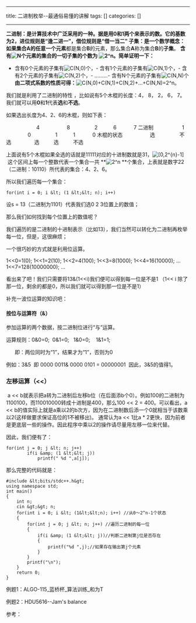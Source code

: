 
--- 
title:  二进制枚举--最通俗易懂的讲解 
tags: []
categories: [] 

---
>  
 **二进制：**是计算技术中广泛采用的一种。据是用0和1两个来表示的数。它的基数为2，进位规则是“逢二进一”，借位规则是“借一当二” 
 **子集：**是一个数学概念：如果集合**A**的**任意一个元素**都是集合**B**的元素，那么集合**A**称为集合**B**的**子集**。 
 **含有<img alt="N" class="mathcode" src="https://private.codecogs.com/gif.latex?N">个元素的集合的一切子集的个数为 <img alt="2^n" class="mathcode" src="https://private.codecogs.com/gif.latex?2%5En">。简单证明一下：** 
 - 含有0个元素的子集有<img alt="C(N,0)" class="mathcode" src="https://private.codecogs.com/gif.latex?C%28N%2C0%29">个，- 含有1个元素的子集有<img alt="C(N,1)" class="mathcode" src="https://private.codecogs.com/gif.latex?C%28N%2C1%29">个，- 含有2个元素的子集有<img alt="C(N,2)" class="mathcode" src="https://private.codecogs.com/gif.latex?C%28N%2C2%29">个，- .........- 含有N个元素的子集有<img alt="C(N,N)" class="mathcode" src="https://private.codecogs.com/gif.latex?C%28N%2CN%29">个 
 **由二项式系数的性质可得：**<img alt="" class="mathcode" src="https://private.codecogs.com/gif.latex?"><img alt="C(N,0)+C(N,1)+C(N,2)+...+C(N,N)=2^n" class="mathcode" src="https://private.codecogs.com/gif.latex?C%28N%2C0%29&amp;plus;C%28N%2C1%29&amp;plus;C%28N%2C2%29&amp;plus;...&amp;plus;C%28N%2CN%29%3D2%5En">。 


我们就是利用了二进制的特性 ，比如说有5个木棍的长度：4， 8， 2， 6， 7。我们就可以用**0**和**1**代表**选**和**不选**。

如果选出长度为4、2、6的木棍，则如下表：
<th style="width:128px;"> </th><td style="width:174px;">                    4</td><td style="width:168px;">                   8</td><td style="width:154px;">                 2</td><td style="width:112px;">           6</td><td style="width:110px;">            7</td>
<th style="width:128px;">二进制</th><td style="width:174px;">                    1 </td><td style="width:168px;">                   0</td><td style="width:154px;">                 1</td><td style="width:112px;">           1</td><td style="width:110px;">            0</td>
<th style="width:128px;">木棍的状态</th><td style="width:174px;">                   选</td><td style="width:168px;">                 不选</td><td style="width:154px;">                选</td><td style="width:112px;">          选</td><td style="width:110px;">          不选</td>

上面说有5个木棍如果全选的话就是11111对应的十进制数就是31，<img alt="[0,2^{n}-1]" class="mathcode" src="https://private.codecogs.com/gif.latex?%5B0%2C2%5E%7Bn%7D-1%5D"> 这个区间上每一个整数代表一个集合一共 **<img alt="2^n" class="mathcode" src="https://private.codecogs.com/gif.latex?2%5En"> **个集合，上表就是数字22（二进制：10110）所代表的集合：4、2、6。

所以我们遍历每一个集合：

```
for(int i = 0; i &lt; (1 &lt;&lt; n); i++)
```

设s = 13（二进制为1101）代表我们选0 2 3位置上的数值；

那么我们如何找到每个位置上的数值呢？

我们遍历的是二进制的十进制表示（比如13），我们当然可以转化为二进制再枚举每一位，但是，这很麻烦；

一个很巧妙的方式就是利用位运算。

>  
 1&lt;&lt;0=1(0); 
 1&lt;&lt;1=2(10); 
 1&lt;&lt;2=4(100); 
 1&lt;&lt;3=8(1000); 
 1&lt;&lt;4=16(10000); 
 ... 
 1&lt;&lt;7=128(10000000); 
 ... 


看出来了吧！我们只需要将13&amp;(1&lt;&lt;i)我们便可以得到每一位是不是1 （1&lt;&lt; i 除了那一位，剩余的都是0，所以我们就可以得到那一位是不是1）

补充一波位运算的知识吧：

>  
 <h4>按位与运算符（&amp;）</h4> 


参加运算的两个数据，按二进制位进行“与”运算。

运算规则：0&amp;0=0;  0&amp;1=0;   1&amp;0=0;    1&amp;1=1;

      即：两位同时为“1”，结果才为“1”，否则为0

例如：3&amp;5  即 0000 0011&amp; 0000 0101 = 00000001  因此，3&amp;5的值得1。

>  
 <h3>左移运算（&lt;&lt;）</h3> 


 a &lt;&lt; b就表示把a转为二进制后左移b位（在后面添b个0）。例如100的二进制为1100100，而110010000转成十进制是400，那么100 &lt;&lt; 2 = 400。可以看出，a &lt;&lt; b的值实际上就是a乘以2的b次方，因为在二进制数后添一个0就相当于该数乘以2(这样做要求保证高位的1不被移出)。 通常认为a &lt;&lt; 1比a * 2更快，因为前者是更底层一些的操作。因此程序中乘以2的操作请尽量用左移一位来代替。

因此，我们便有了：

```
for(int j = 0; j &lt; n; j++)
        if(i &amp; (1 &lt;&lt; j))
            printf(" %d ",a[j]);
```

那么完整的代码就是： 

```
#include &lt;bits/stdc++.h&gt;
using namespace std;
int main()
{
    int n;
    cin &gt;&gt; n;
    for(int i = 0; i &lt; (1&lt;&lt;n); i++) //从0～2^n-1个状态
    {
        for(int j = 0; j &lt; n; j++) //遍历二进制的每一位
        {
            if(i &amp; (1 &lt;&lt; j))//判断二进制第j位是否存在
            {
                printf("%d ",j);//如果存在输出第j个元素
            }
        }
        printf("\n");
    }
    return 0;
}
```

例题1：ALGO-115_蓝桥杯_算法训练_和为T

例题2：HDU5616--Jam's balance

参考：




